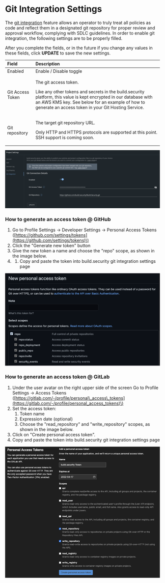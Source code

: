 # Git Integration Settings

The [git integration](../projects/commit-project-to-git.md) feature allows an operator to truly treat all policies as code and reflect them in a designated git repository for proper review and approval workflow, complying with SDLC guidelines. In order to enable git integration, the following settings are to be properly filled.

After you complete the fields, or in the future if you change any values in these fields, click **UPDATE** to save the new settings.

<table>
  <thead>
    <tr>
      <th style="text-align:left">Field</th>
      <th style="text-align:left">Description</th>
    </tr>
  </thead>
  <tbody>
    <tr>
      <td style="text-align:left">Enabled</td>
      <td style="text-align:left">Enable / Disable toggle</td>
    </tr>
    <tr>
      <td style="text-align:left">Git Access Token</td>
      <td style="text-align:left">
        <p>The git access token.</p>
        <p>Like any other tokens and secrets in the build.security platform, this
          value is kept encrypted in our database with an AWS KMS key. See below
          for an example of how to generate an access token in your Git Hosting Service.</p>
      </td>
    </tr>
    <tr>
      <td style="text-align:left">Git repository</td>
      <td style="text-align:left">
        <p>The target git repository URL.</p>
        <p>Only HTTP and HTTPS protocols are supported at this point. SSH support
          is coming soon.</p>
      </td>
    </tr>
  </tbody>
</table>

![git integration settings form](../.gitbook/assets/image%20%288%29%20%282%29.png)

### How to generate an access token @ GitHub

1. Go to Profile Settings -&gt; Developer Settings -&gt; Personal Access Tokens \([https://github.com/settings/tokens](https://github.com/settings/tokens)\)
2. Click the "Generate new token" button
3. Give the new token a name and choose the "repo" scope, as shown in the image below.
4. 1. Copy and paste the token into build.security git integration settings page

![Required scopes for access token \(GitHub\)](../.gitbook/assets/image%20%287%29.png)



###  How to generate an access token @ GitLab

1. Under the user avatar on the right upper side of the screen Go to Profile Settings -&gt; Access Tokens \([https://gitlab.com/-/profile/personal\_access\_tokens](https://gitlab.com/-/profile/personal_access_tokens)\)
2. Set the access token:
   1. Token name 
   2. Expression date \(optional\)
   3. Choose the "read\_repository" and "write\_repository" scopes, as shown in the image below.
3. Click on "Create personal access token".
4. Copy and paste the token into build.security git integration settings page

![Personal acess token \(GitLab\)](../.gitbook/assets/image%20%2813%29.png)

